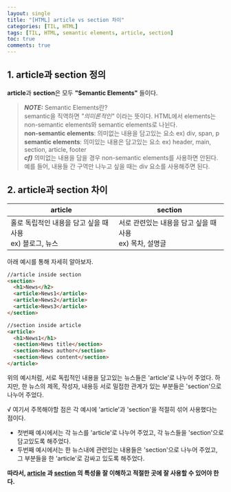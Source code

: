 ```yaml
---
layout: single
title: "[HTML] article vs section 차이"
categories: [TIL, HTML]
tags: [TIL, HTML, semantic elements, article, section]
toc: true
comments: true
---
```


## 1. article과 section 정의
**article**과 **section**은 모두 **"Semantic Elements"** 들이다.  

> ***NOTE:*** Semantic Elements란?  
semantic을 직역하면 _"의미론적인"_ 이라는 뜻이다. HTML에서 elements는 non-semantic elements와 semantic elements로 나뉜다.  
**non-semantic elements**: 의미없는 내용을 담고있는 요소 ex) div, span, p  
**semantic elements**: 의미있는 내용은 담고있는 요소 ex) header, main, section, article, footer  
***cf)*** 의미없는 내용을 담을 경우 non-semantic elements를 사용하면 안된다. 예를 들어, 내용들 간 구역만 나누고 싶을 때는 div 요소를 사용해주면 된다. 


## 2. article과 section 차이

article | section
--- | ---
홀로 독립적인 내용을 담고 싶을 때 사용<br/> ex) 블로그, 뉴스 | 서로 관련있는 내용을 담고 싶을 때 사용<br/> ex) 목차, 설명글

아래 예시를 통해 자세히 알아보자. 
```html
//article inside section
<section>
  <h1>News</h2>
  <article>News1</article>
  <article>News2</article>
  <article>News3</article>
</section>
```
```html
//section inside article
<article> 
  <h1>News1</h1>
  <section>News title</section>
  <section>News author</section>
  <section>News content</section>
</article>
```
위의 예시처럼, 서로 독립적인 내용을 담고있는 뉴스들은 'article'로 나누어 주었다. 하지만, 한 뉴스의 제목, 작성자, 내용등 서로 밀접한 관계가 있는 부분들은 'section'으로 나누어 주었다. 

√ 여기서 주목해야할 점은 각 예시에 'article'과 'section'을 적절히 섞어 사용했다는 점이다.
- 첫번째 예시에서는 각 뉴스를 'article'로 나누어 주었고, 각 뉴스들을 'section'으로 담고있도록 해주었다. 
- 두번째 예시에서는 한 뉴스내에 관련있는 내용들은 'section'으로 나누어 주었고, 그 부분들을 한 'article'로 감싸고 있도록 해주었다. 

**따라서, <u>article</u> 과 <u>section</u> 의 특성을 잘 이해하고 적절한 곳에 잘 사용할 수 있어야 한다.**
